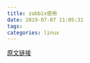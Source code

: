 ```yaml
---
title: zabbix使用
date: 2019-07-07 11:05:31
tags:
categories: linux
---
```


[原文链接](https://www.cnblogs.com/clsn/p/7885990.html)
